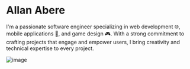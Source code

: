 # Allan Abere

I'm a passionate software engineer specializing in web development 🌐, mobile applications 📱, and game design 🎮. With a strong commitment to crafting projects that engage and empower users, I bring creativity and technical expertise to every project.

![image](https://github.com/Allan70/Allan-Abere-Portfolio/blob/main/AllanHomePage.jpeg)
